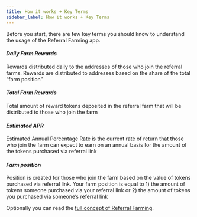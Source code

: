 ```yaml
---
title: How it works + Key Terms
sidebar_label: How it works + Key Terms
---
```


Before you start, there are few key terms you should know to understand the usage of the Referral Farming app. 

#### _Daily Farm Rewards_
Rewards distributed daily to the addresses of those who join the referral farms. Rewards are distributed to addresses based on the share of the total “farm position” 

#### _Total Farm Rewards_
Total amount of reward tokens deposited in the referral farm that will be distributed to those who join the farm

#### _Estimated APR_ 
Estimated Annual Percentage Rate is the current rate of return that those who join the farm can expect to earn on an annual basis for the amount of the tokens purchased via referral link 

#### _Farm position_ 
Position is created for those who join the farm based on the value of tokens purchased via referral link. 
Your farm position is equal to 1) the amount of tokens someone purchased via your referral link or 2) the amount of tokens you purchased via someone’s referral link

Optionally you can read the [full concept of Referral Farming](/about/referral-farming).